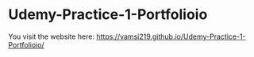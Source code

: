 # Udemy-Practice-1-Portfolioio

You visit the website here: https://vamsi219.github.io/Udemy-Practice-1-Portfolioio/
